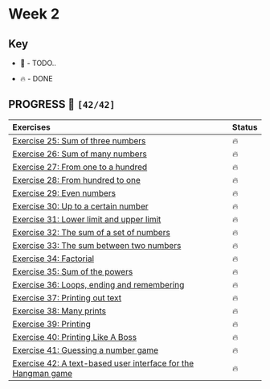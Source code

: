 # Week 2

## Key

*   🚧 - TODO..

*   🔥 - DONE

## PROGRESS 🚀 `[42/42]`

|Exercises|Status|
| :------------- | :------------- |
| [Exercise 25: Sum of three numbers](./Exercise25/SumOfThreeNumbers.java)| 🔥 |
| [Exercise 26: Sum of many numbers](./Exercise26/SumOfManyNumbers.java)| 🔥 |
| [Exercise 27: From one to a hundred](./Exercise27/FromOneToHundred.java)| 🔥 |
| [Exercise 28: From hundred to one](./Exercise28/FromHundredToOne.java)| 🔥 |
| [Exercise 29: Even numbers](./Exercise29/EvenNumbers.java)| 🔥 |
| [Exercise 30: Up to a certain number](./Exercise30/UpToCertainNumber.java)| 🔥 |
| [Exercise 31: Lower limit and upper limit](./Exercise31/LowerLimitAndUpperLimit.java)| 🔥 |
| [Exercise 32: The sum of a set of numbers](./Exercise32/TheSumOfSetOfNumbers.java)| 🔥 |
| [Exercise 33: The sum between two numbers](./Exercise33/TheSumBetweenTwoNumbers.java)| 🔥 |
| [Exercise 34: Factorial](./Exercise34/Factorial.java)| 🔥 |
| [Exercise 35: Sum of the powers](./Exercise35/SumOfThePowers.java)| 🔥 |
|[Exercise 36: Loops, ending and remembering](./Exercise36/LoopsEndingRemembering.java)| 🔥 |
| [Exercise 37: Printing out text](./Exercise37/PrintingOutText.java)| 🔥 |
| [Exercise 38: Many prints](./Exercise38/ManyPrints.java)| 🔥 |
| [Exercise 39: Printing](./Exercise39/Printing.java)| 🔥 |
| [Exercise 40: Printing Like A Boss](./Exercise40/PrintingLikeboss.java)| 🔥 |
| [Exercise 41: Guessing a number game](./Exercise41/GuessingNumberGame.java)| 🔥 |
| [Exercise 42: A text-based user interface for the Hangman game](./Exercise42/HangmanUserInteface)| 🔥 |
